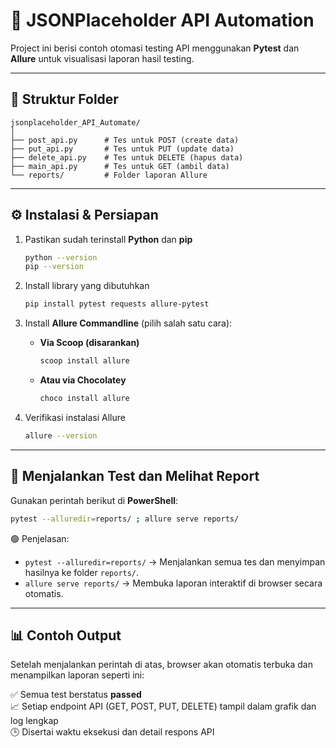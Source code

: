 # 🧪 JSONPlaceholder API Automation
Project ini berisi contoh otomasi testing API menggunakan **Pytest** dan **Allure** untuk visualisasi laporan hasil testing.

---

## 📂 Struktur Folder
```
jsonplaceholder_API_Automate/
│
├── post_api.py      # Tes untuk POST (create data)
├── put_api.py       # Tes untuk PUT (update data)
├── delete_api.py    # Tes untuk DELETE (hapus data)
├── main_api.py      # Tes untuk GET (ambil data)
└── reports/         # Folder laporan Allure
```

---

## ⚙️ Instalasi & Persiapan
1. Pastikan sudah terinstall **Python** dan **pip**
   ```bash
   python --version
   pip --version
   ```

2. Install library yang dibutuhkan
   ```bash
   pip install pytest requests allure-pytest
   ```

3. Install **Allure Commandline** (pilih salah satu cara):
   - **Via Scoop (disarankan)**
     ```bash
     scoop install allure
     ```
   - **Atau via Chocolatey**
     ```bash
     choco install allure
     ```

4. Verifikasi instalasi Allure
   ```bash
   allure --version
   ```

---

## 🚀 Menjalankan Test dan Melihat Report
Gunakan perintah berikut di **PowerShell**:

```bash
pytest --alluredir=reports/ ; allure serve reports/
```

🟢 Penjelasan:
- `pytest --alluredir=reports/` → Menjalankan semua tes dan menyimpan hasilnya ke folder `reports/`.
- `allure serve reports/` → Membuka laporan interaktif di browser secara otomatis.

---

## 📊 Contoh Output
Setelah menjalankan perintah di atas, browser akan otomatis terbuka dan menampilkan laporan seperti ini:

✅ Semua test berstatus **passed**  
📈 Setiap endpoint API (GET, POST, PUT, DELETE) tampil dalam grafik dan log lengkap  
🕒 Disertai waktu eksekusi dan detail respons API
